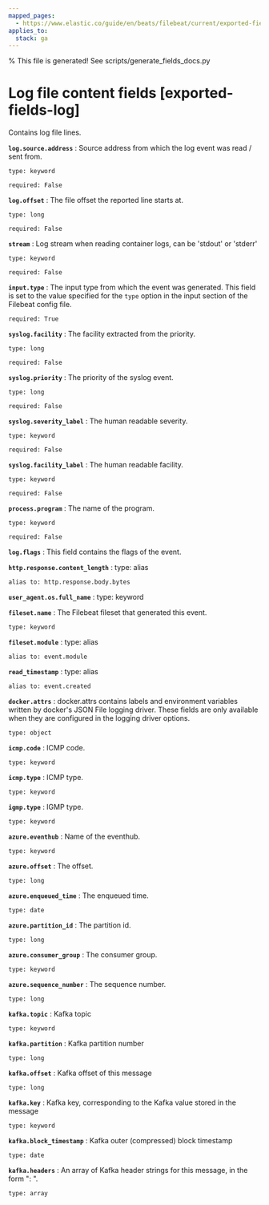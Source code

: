 ```yaml
---
mapped_pages:
  - https://www.elastic.co/guide/en/beats/filebeat/current/exported-fields-log.html
applies_to:
  stack: ga
---
```


% This file is generated! See scripts/generate_fields_docs.py

# Log file content fields [exported-fields-log]

Contains log file lines.

**`log.source.address`**
:   Source address from which the log event was read / sent from.

    type: keyword

    required: False


**`log.offset`**
:   The file offset the reported line starts at.

    type: long

    required: False


**`stream`**
:   Log stream when reading container logs, can be 'stdout' or 'stderr'

    type: keyword

    required: False


**`input.type`**
:   The input type from which the event was generated. This field is set to the value specified for the `type` option in the input section of the Filebeat config file.

    required: True


**`syslog.facility`**
:   The facility extracted from the priority.

    type: long

    required: False


**`syslog.priority`**
:   The priority of the syslog event.

    type: long

    required: False


**`syslog.severity_label`**
:   The human readable severity.

    type: keyword

    required: False


**`syslog.facility_label`**
:   The human readable facility.

    type: keyword

    required: False


**`process.program`**
:   The name of the program.

    type: keyword

    required: False


**`log.flags`**
:   This field contains the flags of the event.


**`http.response.content_length`**
:   type: alias

    alias to: http.response.body.bytes


**`user_agent.os.full_name`**
:   type: keyword


**`fileset.name`**
:   The Filebeat fileset that generated this event.

    type: keyword


**`fileset.module`**
:   type: alias

    alias to: event.module


**`read_timestamp`**
:   type: alias

    alias to: event.created


**`docker.attrs`**
:   docker.attrs contains labels and environment variables written by docker's JSON File logging driver. These fields are only available when they are configured in the logging driver options.

    type: object


**`icmp.code`**
:   ICMP code.

    type: keyword


**`icmp.type`**
:   ICMP type.

    type: keyword


**`igmp.type`**
:   IGMP type.

    type: keyword


**`azure.eventhub`**
:   Name of the eventhub.

    type: keyword


**`azure.offset`**
:   The offset.

    type: long


**`azure.enqueued_time`**
:   The enqueued time.

    type: date


**`azure.partition_id`**
:   The partition id.

    type: long


**`azure.consumer_group`**
:   The consumer group.

    type: keyword


**`azure.sequence_number`**
:   The sequence number.

    type: long


**`kafka.topic`**
:   Kafka topic

    type: keyword


**`kafka.partition`**
:   Kafka partition number

    type: long


**`kafka.offset`**
:   Kafka offset of this message

    type: long


**`kafka.key`**
:   Kafka key, corresponding to the Kafka value stored in the message

    type: keyword


**`kafka.block_timestamp`**
:   Kafka outer (compressed) block timestamp

    type: date


**`kafka.headers`**
:   An array of Kafka header strings for this message, in the form "<key>: <value>".

    type: array


